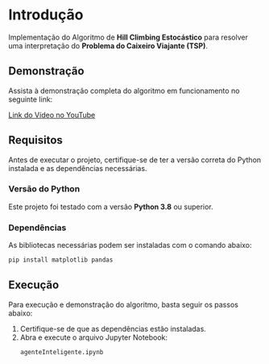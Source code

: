 # Introdução
Implementação do Algoritmo de **Hill Climbing Estocástico** para resolver uma interpretação do **Problema do Caixeiro Viajante (TSP)**.

## Demonstração
Assista à demonstração completa do algoritmo em funcionamento no seguinte link:

[Link do Vídeo no YouTube](https://youtu.be/MTqDz19UTPo)

## Requisitos
Antes de executar o projeto, certifique-se de ter a versão correta do Python instalada e as dependências necessárias.

### Versão do Python
Este projeto foi testado com a versão **Python 3.8** ou superior.

### Dependências
As bibliotecas necessárias podem ser instaladas com o comando abaixo:

```bash
pip install matplotlib pandas
```

## Execução
Para execução e demonstração do algoritmo, basta seguir os passos abaixo:

1. Certifique-se de que as dependências estão instaladas.
2. Abra e execute o arquivo Jupyter Notebook:
   ```
   agenteInteligente.ipynb
   ```